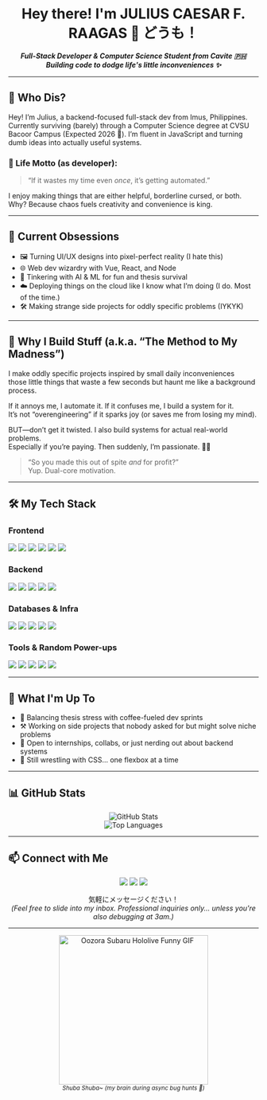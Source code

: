<h1 align="center">
  <b>Hey there! I'm JULIUS CAESAR F. RAAGAS 👋 どうも！</b>
</h1>

<p align="center">
  <em><b>Full-Stack Developer & Computer Science Student from Cavite 🇵🇭</b></em><br>
  <em><b>Building code to dodge life's little inconveniences ✨</b></em>
</p>

---

## 🚀 Who Dis?

Hey! I’m Julius, a backend-focused full-stack dev from Imus, Philippines.  
Currently surviving (barely) through a Computer Science degree at CVSU Bacoor Campus (Expected 2026 🤞). I’m fluent in JavaScript and turning dumb ideas into actually useful systems.

### 🧠 Life Motto (as developer):
> “If it wastes my time even *once*, it’s getting automated.”

I enjoy making things that are either helpful, borderline cursed, or both.  
Why? Because chaos fuels creativity and convenience is king.

---

## 🤹 Current Obsessions

- 🖼️ Turning UI/UX designs into pixel-perfect reality (I hate this)
- 🌐 Web dev wizardry with Vue, React, and Node
- 🤖 Tinkering with AI & ML for fun and thesis survival
- ☁️ Deploying things on the cloud like I know what I’m doing (I do. Most of the time.)
- 🛠️ Making strange side projects for oddly specific problems (IYKYK)

---

## 🔧 Why I Build Stuff (a.k.a. “The Method to My Madness”)

I make oddly specific projects inspired by small daily inconveniences  
those little things that waste a few seconds but haunt me like a background process.

If it annoys me, I automate it. If it confuses me, I build a system for it.  
It’s not “overengineering” if it sparks joy (or saves me from losing my mind).

BUT—don’t get it twisted. I also build systems for actual real-world problems.  
Especially if you’re paying. Then suddenly, I’m passionate. 🤝💸

> “So you made this out of spite *and* for profit?”  
> Yup. Dual-core motivation.

---

## 🛠️ My Tech Stack

### **Frontend**
<img src="https://img.shields.io/badge/-Vue.js-4FC08D?style=for-the-badge&logo=vue.js&logoColor=white"> <img src="https://img.shields.io/badge/-React-61DAFB?style=for-the-badge&logo=react&logoColor=black"> <img src="https://img.shields.io/badge/-Nuxt.js-00DC82?style=for-the-badge&logo=nuxt.js&logoColor=white"> <img src="https://img.shields.io/badge/-JavaScript-F7DF1E?style=for-the-badge&logo=javascript&logoColor=black"> <img src="https://img.shields.io/badge/-TypeScript-3178C6?style=for-the-badge&logo=typescript&logoColor=white"> <img src="https://img.shields.io/badge/-Bootstrap-7952B3?style=for-the-badge&logo=bootstrap&logoColor=white">

### **Backend**
<img src="https://img.shields.io/badge/-Node.js-339933?style=for-the-badge&logo=node.js&logoColor=white"> <img src="https://img.shields.io/badge/-Express.js-000000?style=for-the-badge&logo=express&logoColor=white"> <img src="https://img.shields.io/badge/-Laravel-FF2D20?style=for-the-badge&logo=laravel&logoColor=white"> <img src="https://img.shields.io/badge/-PHP-777BB4?style=for-the-badge&logo=php&logoColor=white"> <img src="https://img.shields.io/badge/-Python-3776AB?style=for-the-badge&logo=python&logoColor=white">

### **Databases & Infra**
<img src="https://img.shields.io/badge/-MongoDB-47A248?style=for-the-badge&logo=mongodb&logoColor=white"> <img src="https://img.shields.io/badge/-SQL-4479A1?style=for-the-badge&logo=mysql&logoColor=white"> <img src="https://img.shields.io/badge/-Firebase-FFCA28?style=for-the-badge&logo=firebase&logoColor=black"> <img src="https://img.shields.io/badge/-Vercel-000000?style=for-the-badge&logo=vercel&logoColor=white"> <img src="https://img.shields.io/badge/-Heroku-430098?style=for-the-badge&logo=heroku&logoColor=white">

### **Tools & Random Power-ups**
<img src="https://img.shields.io/badge/-Git-F05032?style=for-the-badge&logo=git&logoColor=white"> <img src="https://img.shields.io/badge/-GitHub-181717?style=for-the-badge&logo=github&logoColor=white"> <img src="https://img.shields.io/badge/-Docker-2496ED?style=for-the-badge&logo=docker&logoColor=white"> <img src="https://img.shields.io/badge/-RESTful%20APIs-000000?style=for-the-badge"> <img src="https://img.shields.io/badge/-UI%20Designing-blueviolet?style=for-the-badge">

---

## 🌱 What I'm Up To

- 🏫 Balancing thesis stress with coffee-fueled dev sprints
- ⚒️ Working on side projects that nobody asked for but might solve niche problems
- 🤝 Open to internships, collabs, or just nerding out about backend systems
- 🧠 Still wrestling with CSS... one flexbox at a time

---

## 📊 GitHub Stats

<p align="center">
  <img src="https://github-readme-stats.vercel.app/api?username=Jlscsr&show_icons=true&theme=radical&rank_icon=github" alt="GitHub Stats" />
  <br/>
  <img src="https://github-readme-stats.vercel.app/api/top-langs/?username=Jlscsr&layout=compact&theme=tokyonight" alt="Top Languages" />
</p>

---

## 📫 Connect with Me

<p align="center">
  <a href="https://linkedin.com/in/julius-caesar-raagas-93b794276/" target="_blank"><img src="https://img.shields.io/badge/-LinkedIn-0077B5?style=for-the-badge&logo=linkedin&logoColor=white"></a>
  <a href="mailto:raagasjuliuscaesar@gmail.com" target="_blank"><img src="https://img.shields.io/badge/-Email-D14836?style=for-the-badge&logo=gmail&logoColor=white"></a>
  <a href="https://julius-raagas-yp.vercel.app/" target="_blank"><img src="https://img.shields.io/badge/-Portfolio-000000?style=for-the-badge&logo=vercel&logoColor=white"></a>
</p>

<p align="center">
  気軽にメッセージください！<br>
  <em>(Feel free to slide into my inbox. Professional inquiries only... unless you're also debugging at 3am.)</em>
</p>

---

<p align="center">
  <img src="https://media1.tenor.com/m/qaWa58wIy3cAAAAd/subaru-oozora.gif" alt="Oozora Subaru Hololive Funny GIF" width="300"/><br>
  <small><i>Shuba Shuba~ (my brain during async bug hunts 🦆)</i></small>
</p>
